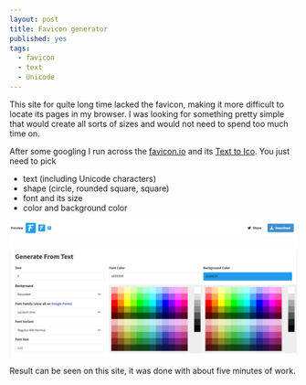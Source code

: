 ```yaml
---
layout: post
title: Favicon generator
published: yes
tags:
  - favicon
  - text
  - Unicode
---
```

This site for quite long time lacked the favicon, making it more difficult to locate its pages in my browser. I was looking for something pretty simple that would create all sorts of sizes and would not need to spend too much time on.

After some googling I run across the [favicon.io](https://favicon.io/) and its [Text to Ico](https://favicon.io/favicon-generator/). You just need to pick

 - text (including Unicode characters)
 - shape (circle, rounded square, square)
 - font and its size
 - color and background color

![Text to Ico screenshot](../img/text-to-favicon.png)

Result can be seen on this site, it was done with about five minutes of work.
